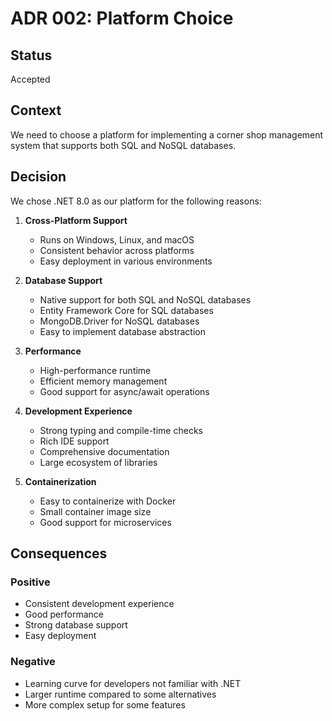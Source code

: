 # ADR 002: Platform Choice

## Status
Accepted

## Context
We need to choose a platform for implementing a corner shop management system that supports both SQL and NoSQL databases.

## Decision
We chose .NET 8.0 as our platform for the following reasons:

1. **Cross-Platform Support**
   - Runs on Windows, Linux, and macOS
   - Consistent behavior across platforms
   - Easy deployment in various environments

2. **Database Support**
   - Native support for both SQL and NoSQL databases
   - Entity Framework Core for SQL databases
   - MongoDB.Driver for NoSQL databases
   - Easy to implement database abstraction

3. **Performance**
   - High-performance runtime
   - Efficient memory management
   - Good support for async/await operations

4. **Development Experience**
   - Strong typing and compile-time checks
   - Rich IDE support
   - Comprehensive documentation
   - Large ecosystem of libraries

5. **Containerization**
   - Easy to containerize with Docker
   - Small container image size
   - Good support for microservices

## Consequences
### Positive
- Consistent development experience
- Good performance
- Strong database support
- Easy deployment

### Negative
- Learning curve for developers not familiar with .NET
- Larger runtime compared to some alternatives
- More complex setup for some features 
